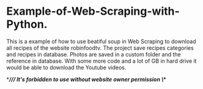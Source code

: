# Example-of-Web-Scraping-with-Python.
This is a example of how to use beatiful soup in Web Scraping to download all recipes of the website robinfoodtv. 
The project save recipes categories and recipes in database. Photos are saved in a custom folder and the reference in database. 
With some more code and a lot of GB in hard drive it would be able to download the Youtube videos.

****/// It's forbidden to use without website owner permission \\\****
